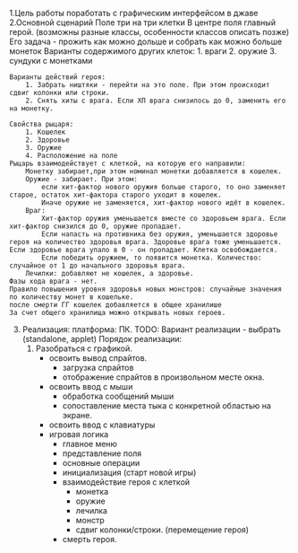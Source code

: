 1.Цель работы
	поработать с графическим интерфейсом в джаве
2.Основной сценарий
	Поле три на три клетки
	В центре поля главный герой. (возможны разные классы, особенности классов описать позже)
	Его задача - прожить как можно дольше и собрать как можно больше монеток
	Варианты содержимого других клеток:
		1. враги
		2. оружие 
		3. сундуки с монетками
		
	Варианты действий героя:
		1. Забрать ништяки - перейти на это поле. При этом происходит сдвиг колонки или строки.
		2. Снять хиты с врага. Если ХП врага снизилось до 0, заменить его на монетку.
		
	Свойства рыцаря:
		1. Кошелек
		2. Здоровье
		3. Оружие
		4. Расположение на поле
	Рыцарь взаимодействует с клеткой, на которую его направили: 
		Монетку забирает,при этом номинал монетки добавляется в кошелек.
		Оружие - забирает. При этом:
			если хит-фактор нового оружия больше старого, то оно заменяет старое, остаток хит-фактора старого уходит в кошелек.
			Иначе оружие не заменяется, хит-фактор нового идёт в кошелек.
		Враг:
			Хит-фактор оружия уменьшается вместе со здоровьем врага. Если хит-фактор снизился до 0, оружие пропадает.
			Если напасть на противника без оружия, уменьшается здоровье героя на количество здоровья врага. Здоровье врага тоже уменьшается. Если здоровье врага упало в 0 - он пропадает. Клетка освобождается.
			Если победить оружием, то появится монетка. Количество: случайное от 1 до начального здоровья врага.
		Лечилки: добавляют не кошелек, а здоровье.
	Фазы хода врага - нет.
	Правило повышения уровня здоровья новых монстров: случайные значения по количеству монет в кошельке.
	после смерти ГГ кошелек добавляется в общее хранилише
	За счет общего хранилища можно открывать новых героев.
3. Реализация:
	платформа: ПК.
	TODO: Вариант реализации - выбрать (standalone, applet)
	Порядок реализации:
	1. Разобраться с графикой.
		- освоить вывод спрайтов.
			- загрузка спрайтов
			- отображение спрайтов в произвольном месте окна.
		- освоить ввод с мыши
			- обработка сообщений мыши
			- сопоставление места тыка с конкретной областью на экране.
		- освоить ввод с клавиатуры
		- игровая логика
			- главное меню
			- представление поля
			- основные операции
			 - инициализация (старт новой игры)
			 - взаимодействие героя с клеткой
				- монетка
				- оружие
				- лечилка
				- монстр
				- сдвиг колонки/строки. (перемещение героя)
			 - смерть героя.
